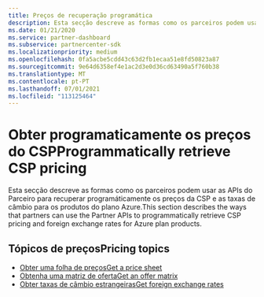 ```yaml
---
title: Preços de recuperação programática
description: Esta secção descreve as formas como os parceiros podem usar as APIs do Parceiro para recuperar programáticamente os preços e as taxas de câmbio para os produtos do plano Azure.
ms.date: 01/21/2020
ms.service: partner-dashboard
ms.subservice: partnercenter-sdk
ms.localizationpriority: medium
ms.openlocfilehash: 0fa5acbe5cdd43c63d2fb1ecaa51e8fd50823a87
ms.sourcegitcommit: 9e64d6358ef4e1ac2d3e0d36cd63490a5f760b38
ms.translationtype: MT
ms.contentlocale: pt-PT
ms.lasthandoff: 07/01/2021
ms.locfileid: "113125464"
---
```

# <a name="programmatically-retrieve-csp-pricing"></a><span data-ttu-id="e9544-103">Obter programaticamente os preços do CSP</span><span class="sxs-lookup"><span data-stu-id="e9544-103">Programmatically retrieve CSP pricing</span></span>

<span data-ttu-id="e9544-104">Esta secção descreve as formas como os parceiros podem usar as APIs do Parceiro para recuperar programáticamente os preços da CSP e as taxas de câmbio para os produtos do plano Azure.</span><span class="sxs-lookup"><span data-stu-id="e9544-104">This section describes the ways that partners can use the Partner APIs to programmatically retrieve CSP pricing and foreign exchange rates for Azure plan products.</span></span>

## <a name="pricing-topics"></a><span data-ttu-id="e9544-105">Tópicos de preços</span><span class="sxs-lookup"><span data-stu-id="e9544-105">Pricing topics</span></span>

- [<span data-ttu-id="e9544-106">Obter uma folha de preços</span><span class="sxs-lookup"><span data-stu-id="e9544-106">Get a price sheet</span></span>](get-a-price-sheet.md)
- [<span data-ttu-id="e9544-107">Obtenha uma matriz de oferta</span><span class="sxs-lookup"><span data-stu-id="e9544-107">Get an offer matrix</span></span>](get-an-offer-matrix.md)
- [<span data-ttu-id="e9544-108">Obter taxas de câmbio estrangeiras</span><span class="sxs-lookup"><span data-stu-id="e9544-108">Get foreign exchange rates</span></span>](get-foreign-exchange-rates.md)
